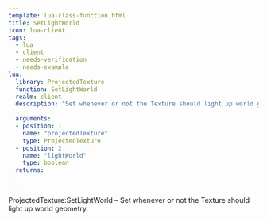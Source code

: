 ```yaml
---
template: lua-class-function.html
title: SetLightWorld
icon: lua-client
tags:
  - lua
  - client
  - needs-verification
  - needs-example
lua:
  library: ProjectedTexture
  function: SetLightWorld
  realm: client
  description: "Set whenever or not the Texture should light up world geometry."
  
  arguments:
  - position: 1
    name: "projectedTexture"
    type: ProjectedTexture
  - position: 2
    name: "lightWorld"
    type: boolean
  returns:
    
---
```


<div class="lua__search__keywords">
ProjectedTexture:SetLightWorld &#x2013; Set whenever or not the Texture should light up world geometry.
</div>
